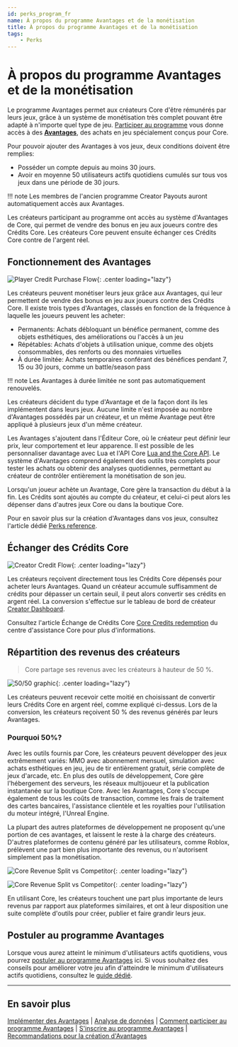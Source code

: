 ```yaml
---
id: perks_program_fr
name: À propos du programme Avantages et de la monétisation
title: À propos du programme Avantages et de la monétisation
tags:
    - Perks
---
```


<style>
.md-typeset img {
    max-width: 100% !important;
}
</style>

# À propos du programme Avantages et de la monétisation

Le programme Avantages permet aux créateurs Core d'être rémunérés par leurs jeux, grâce à un système de monétisation très complet pouvant être adapté à n'importe quel type de jeu. [Participer au programme](joining_perks.md) vous donne accès à des [**Avantages**](implementing_perks.md), des achats en jeu spécialement conçus pour Core.

Pour pouvoir ajouter des Avantages à vos jeux, deux conditions doivent être remplies:

- Posséder un compte depuis au moins 30 jours.
- Avoir en moyenne 50 utilisateurs actifs quotidiens cumulés sur tous vos jeux dans une période de 30 jours.

!!! note
    Les membres de l'ancien programme Creator Payouts auront automatiquement accès aux Avantages.

Les créateurs participant au programme ont accès au système d'Avantages de Core, qui permet de vendre des bonus en jeu aux joueurs contre des Crédits Core. Les créateurs Core peuvent ensuite échanger ces Crédits Core contre de l'argent réel.

## Fonctionnement des Avantages

![Player Credit Purchase Flow](../img/Perks/Perks_PlayerPurchaseFlow.png){: .center loading="lazy"}

Les créateurs peuvent monétiser leurs jeux grâce aux Avantages, qui leur permettent de vendre des bonus en jeu aux joueurs contre des Crédits Core. Il existe trois types d'Avantages, classés en fonction de la fréquence à laquelle les joueurs peuvent les acheter:

- Permanents: Achats débloquant un bénéfice permanent, comme des objets esthétiques, des améliorations ou l'accès à un jeu
- Répétables: Achats d'objets à utilisation unique, comme des objets consommables, des renforts ou des monnaies virtuelles
- À durée limitée: Achats temporaires conférant des bénéfices pendant 7, 15 ou 30 jours, comme un battle/season pass

!!! note
    Les Avantages à durée limitée ne sont pas automatiquement renouvelés.

Les créateurs décident du type d'Avantage et de la façon dont ils les implémentent dans leurs jeux. Aucune limite n'est imposée au nombre d'Avantages possédés par un créateur, et un même Avantage peut être appliqué à plusieurs jeux d'un même créateur.

Les Avantages s'ajoutent dans l'Éditeur Core, où le créateur peut définir leur prix, leur comportement et leur apparence. Il est possible de les personnaliser davantage avec Lua et l'API Core [Lua and the Core API](https://docs.coregames.com/core_api/#player). Le système d'Avantages comprend également des outils très complets pour tester les achats ou obtenir des analyses quotidiennes, permettant au créateur de contrôler entièrement la monétisation de son jeu.

Lorsqu'un joueur achète un Avantage, Core gère la transaction du début à la fin. Les Crédits sont ajoutés au compte du créateur, et celui-ci peut alors les dépenser dans d'autres jeux Core ou dans la boutique Core.

Pour en savoir plus sur la création d'Avantages dans vos jeux, consultez l'article dédié [Perks reference](implementing_perks.md).

## Échanger des Crédits Core

![Creator Credit Flow](../img/Perks/Perks_CreatorCreditFlow.png){: .center loading="lazy"}

Les créateurs reçoivent directement tous les Crédits Core dépensés pour acheter leurs Avantages. Quand un créateur accumule suffisamment de crédits pour dépasser un certain seuil, il peut alors convertir ses crédits en argent réel. La conversion s'effectue sur le tableau de bord de créateur [Creator Dashboard](https://www.coregames.com/create/dashboard).

Consultez l'article Échange de Crédits Core [Core Credits redemption](https://support.coregames.com/hc/en-us/articles/1500000063422-Earned-vs-Purchased-Core-Credits) du centre d'assistance Core pour plus d'informations.

## Répartition des revenus des créateurs

> Core partage ses revenus avec les créateurs à hauteur de 50 %.

![50/50 graphic](../img/Perks/Perks_FiftyFifty.png){: .center loading="lazy"}

Les créateurs peuvent recevoir cette moitié en choisissant de convertir leurs Crédits Core en argent réel, comme expliqué ci-dessus. Lors de la conversion, les créateurs reçoivent 50 % des revenus générés par leurs Avantages.

### Pourquoi 50%?

Avec les outils fournis par Core, les créateurs peuvent développer des jeux extrêmement variés: MMO avec abonnement mensuel, simulation avec achats esthétiques en jeu, jeu de tir entièrement gratuit, série complète de jeux d'arcade, etc. En plus des outils de développement, Core gère l'hébergement des serveurs, les réseaux multijoueur et la publication instantanée sur la boutique Core. Avec les Avantages, Core s'occupe également de tous les coûts de transaction, comme les frais de traitement des cartes bancaires, l'assistance clientèle et les royalties pour l'utilisation du moteur intégré, l'Unreal Engine.

La plupart des autres plateformes de développement ne proposent qu'une portion de ces avantages, et laissent le reste à la charge des créateurs. D'autres plateformes de contenu généré par les utilisateurs, comme Roblox, prélèvent une part bien plus importante des revenus, ou n'autorisent simplement pas la monétisation.

![Core Revenue Split vs Competitor](../img/Perks/Perks_CoreRoblox.png){: .center loading="lazy"}

![Core Revenue Split vs Competitor](../img/Perks/Perks_PlatformCostChart.png){: .center loading="lazy"}

En utilisant Core, les créateurs touchent une part plus importante de leurs revenus par rapport aux plateformes similaires, et ont à leur disposition une suite complète d'outils pour créer, publier et faire grandir leurs jeux.

## Postuler au programme Avantages

Lorsque vous aurez atteint le minimum d'utilisateurs actifs quotidiens, vous pourrez [postuler au programme Avantages](joining_perks.md) ici. Si vous souhaitez des conseils pour améliorer votre jeu afin d'atteindre le minimum d'utilisateurs actifs quotidiens, consultez le [guide dédié](https://docs.coregames.com/tutorials/improving_your_game/).

---

## En savoir plus

[Implémenter des Avantages](implementing_perks.md) | [Analyse de données](creator_analytics.md) | [Comment participer au programme Avantages](https://support.coregames.com/hc/en-us/articles/1500000063182-How-to-Join-the-Perks-Program) | [S'inscrire au programme Avantages](https://support.coregames.com/hc/en-us/articles/1500000063581-Enrolling-in-the-Perks-Program) | [Recommandations pour la création d'Avantages](perks_rules.md)
